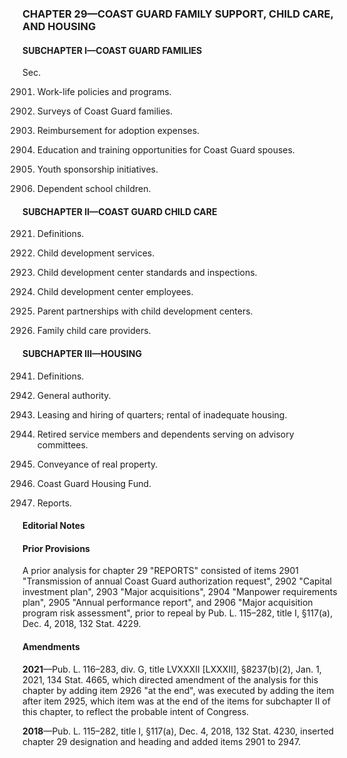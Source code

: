 ### **CHAPTER 29—COAST GUARD FAMILY SUPPORT, CHILD CARE, AND HOUSING** ###

#### SUBCHAPTER I—COAST GUARD FAMILIES ####

Sec.

2901. Work-life policies and programs.

2902. Surveys of Coast Guard families.

2903. Reimbursement for adoption expenses.

2904. Education and training opportunities for Coast Guard spouses.

2905. Youth sponsorship initiatives.

2906. Dependent school children.

#### SUBCHAPTER II—COAST GUARD CHILD CARE ####

2921. Definitions.

2922. Child development services.

2923. Child development center standards and inspections.

2924. Child development center employees.

2925. Parent partnerships with child development centers.

2926. Family child care providers.

#### SUBCHAPTER III—HOUSING ####

2941. Definitions.

2942. General authority.

2943. Leasing and hiring of quarters; rental of inadequate housing.

2944. Retired service members and dependents serving on advisory committees.

2945. Conveyance of real property.

2946. Coast Guard Housing Fund.

2947. Reports.

#### **Editorial Notes** ####

#### Prior Provisions ####

A prior analysis for chapter 29 "REPORTS" consisted of items 2901 "Transmission of annual Coast Guard authorization request", 2902 "Capital investment plan", 2903 "Major acquisitions", 2904 "Manpower requirements plan", 2905 "Annual performance report", and 2906 "Major acquisition program risk assessment", prior to repeal by Pub. L. 115–282, title I, §117(a), Dec. 4, 2018, 132 Stat. 4229.

#### Amendments ####

**2021**—Pub. L. 116–283, div. G, title LVXXXII [LXXXII], §8237(b)(2), Jan. 1, 2021, 134 Stat. 4665, which directed amendment of the analysis for this chapter by adding item 2926 "at the end", was executed by adding the item after item 2925, which item was at the end of the items for subchapter II of this chapter, to reflect the probable intent of Congress.

**2018**—Pub. L. 115–282, title I, §117(a), Dec. 4, 2018, 132 Stat. 4230, inserted chapter 29 designation and heading and added items 2901 to 2947.